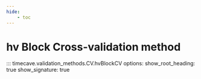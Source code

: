 ```yaml
---
hide:
    - toc
---
```


# hv Block Cross-validation method

::: timecave.validation_methods.CV.hvBlockCV
    options:
        show_root_heading: true
        show_signature: true